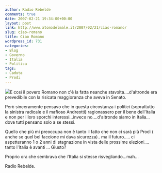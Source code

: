 ```yaml
---
author: Radio Rebelde
comments: true
date: 2007-02-21 19:34:00+00:00
layout: post
link: http://www.atomodelmale.it/2007/02/21/ciao-romano/
slug: ciao-romano
title: Ciao Romano
wordpress_id: 731
categories:
- Blog
- Governo
- Italia
- Politica
tags:
- Caduta
- Prodi
---
```


![](http://www.atomodelmale.it/wp-content/uploads/2008/10/12in-rotaliana-prodi-200x300.jpg)E così il povero Romano non c'è la fatta neanche stavolta....d'altronde era prevedibile con la risicata maggioranza che aveva in Senato.

Però sinceramente pensavo che in questa circostanza i politici (soprattutto la sinistra radicale e il mafioso Andreotti) ragionassero per il bene dell'Italia e non per i loro sporchi interessi...invece no....d'altronde siamo in Italia... dove tutti pensano solo a se stessi.

Quello che più mi preoccupa non è tanto il fatto che non ci sarà più Prodi ( anche se quel bel faccione mi dava sicurezza).. ma il futuro..... ci aspetteranno 1 o 2 anni di stagnazione in vista delle prossime elezioni.... tanto l'Italia è avanti ... Giusto?

Proprio ora che sembrava che l'Italia si stesse risvegliando...mah...

Radio Rebelde.

